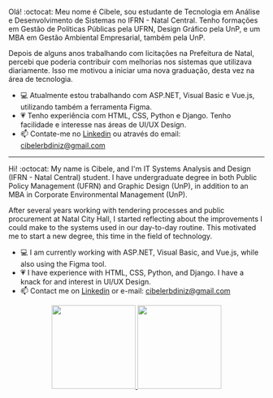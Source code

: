 Olá! :octocat: 
Meu nome é Cibele, sou estudante de Tecnologia em Análise e Desenvolvimento de Sistemas no IFRN - Natal Central. Tenho formações em Gestão de Políticas Públicas pela UFRN, Design Gráfico pela UnP, e um MBA em Gestão Ambiental Empresarial, também pela UnP.

Depois de alguns anos trabalhando com licitações na Prefeitura de Natal, percebi que poderia contribuir com melhorias nos sistemas que utilizava diariamente. Isso me motivou a iniciar uma nova graduação, desta vez na área de tecnologia.

- 💻 Atualmente estou trabalhando com ASP.NET, Visual Basic e Vue.js, utilizando também a ferramenta Figma.
- 💗 Tenho experiência com HTML, CSS, Python e Django. Tenho facilidade e interesse nas áreas de UI/UX Design.
- 📫 Contate-me no [Linkedin](https://www.linkedin.com/in/cibelediniz/) ou através do email: cibelerbdiniz@gmail.com

------------------------------------

Hi! :octocat: 
My name is Cibele, and I'm IT Systems Analysis and Design (IFRN - Natal Central) student. I have undergraduate degree in both Public Policy Management (UFRN) and Graphic Design (UnP), in addition to an MBA in Corporate Environmental Management (UnP). 

After several years working with tendering processes and public procurement at Natal City Hall, I started reflecting about the improvements I could make to the systems used in our day-to-day routine. This motivated me to start a new degree, this time in the field of technology.

- 💻 I am currently working with ASP.NET, Visual Basic, and Vue.js, while also using the Figma tool.
- 💗 I have experience with HTML, CSS, Python, and Django. I have a knack for and interest in UI/UX Design.
- 📫 Contact me on [Linkedin](https://www.linkedin.com/in/cibelediniz/) or e-mail: cibelerbdiniz@gmail.com

<div align="center" style="display: inline_block">
  <a href="https://github.com/cibelediniz">
  <img height="165em" src="https://github-readme-stats.vercel.app/api?username=cibelediniz&show_icons=true&theme=cobalt&include_all_commits=true&count_private=true"/>
  <img height="165em" src="https://github-readme-stats.vercel.app/api/top-langs/?username=cibelediniz&layout=compact&langs_count=7&theme=cobalt"/>
</div>
